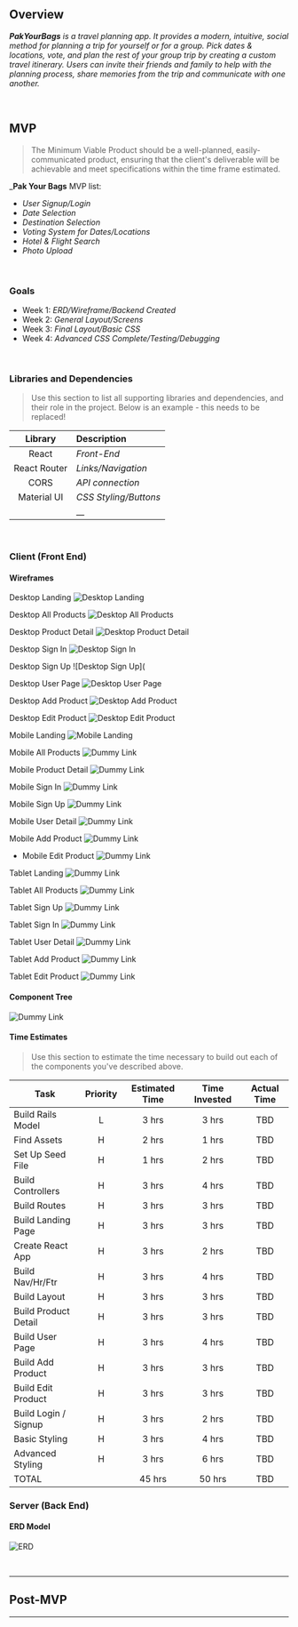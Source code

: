 ## Overview

_**PakYourBags** is a travel planning app.  It provides a modern, intuitive, social method for planning a trip for yourself or for a group.  Pick dates & locations, vote, and plan the rest of your group trip by creating a custom travel itinerary.  Users can invite their friends and family to help with the planning process, share memories from the trip and communicate with one another._


<br>

## MVP

> The Minimum Viable Product should be a well-planned, easily-communicated product, ensuring that the client's deliverable will be achievable and meet specifications within the time frame estimated.

_**Pak Your Bags** MVP list:
- _User Signup/Login_
- _Date Selection_
- _Destination Selection_
- _Voting System for Dates/Locations_
- _Hotel & Flight Search_
- _Photo Upload_

<br>

### Goals

- Week 1: _ERD/Wireframe/Backend Created_
- Week 2: _General Layout/Screens_
- Week 3: _Final Layout/Basic CSS_
- Week 4: _Advanced CSS Complete/Testing/Debugging_

<br>

### Libraries and Dependencies

> Use this section to list all supporting libraries and dependencies, and their role in the project. Below is an example - this needs to be replaced!

|     Library      | Description                                |
| :--------------: | :----------------------------------------- |
|      React       | _Front-End_ |
|   React Router   | _Links/Navigation_ |
|      CORS        | _API connection_ |
|     Material UI  | _CSS Styling/Buttons_ |
|                  |    __ |

<br>

### Client (Front End)

#### Wireframes

Desktop Landing
![Desktop Landing]()


Desktop All Products
![Desktop All Products]()


Desktop Product Detail
![Desktop Product Detail ]()


Desktop Sign In
![Desktop Sign In]()


Desktop Sign Up
![Desktop Sign Up](


Desktop User Page
![Desktop User Page]()


Desktop Add Product
![Desktop Add Product]()


Desktop Edit Product
![Desktop Edit Product]()


Mobile Landing
![Mobile Landing]()


Mobile All Products
![Dummy Link]()


Mobile Product Detail
![Dummy Link]()


Mobile Sign In
![Dummy Link]()


Mobile Sign Up
![Dummy Link]()


Mobile User Detail
![Dummy Link]()


Mobile Add Product
![Dummy Link]()


- Mobile Edit Product
![Dummy Link]()


Tablet Landing
![Dummy Link]()


Tablet All Products
![Dummy Link]()


Tablet Sign Up
![Dummy Link]()


Tablet Sign In
![Dummy Link]()


Tablet User Detail
![Dummy Link]()


Tablet Add Product
![Dummy Link]()


Tablet Edit Product
![Dummy Link]()


#### Component Tree

![Dummy Link]()



#### Time Estimates

> Use this section to estimate the time necessary to build out each of the components you've described above.

| Task                | Priority | Estimated Time | Time Invested | Actual Time |
| ------------------- | :------: | :------------: | :-----------: | :---------: |
| Build Rails Model   |    L     |     3 hrs      |     3 hrs     |     TBD      |
| Find Assets         |    H     |     2 hrs      |     1 hrs     |     TBD     |
| Set Up Seed File    |    H     |     1 hrs      |     2 hrs     |     TBD     |
| Build Controllers   |    H     |     3 hrs      |     4 hrs     |     TBD     |
| Build Routes        |    H     |     3 hrs      |     3 hrs     |     TBD     |
| Build Landing Page  |    H     |     3 hrs      |     3 hrs     |     TBD     |
| Create React App    |    H     |     3 hrs      |     2 hrs     |     TBD     |
| Build Nav/Hr/Ftr    |    H     |     3 hrs      |     4 hrs     |     TBD     |
| Build Layout        |    H     |     3 hrs      |     3 hrs     |     TBD     |
| Build Product Detail|    H     |     3 hrs      |     3 hrs     |     TBD     |
| Build User Page     |    H     |     3 hrs      |     4 hrs     |     TBD     |
| Build Add Product   |    H     |     3 hrs      |     3 hrs     |     TBD     |
| Build Edit Product  |    H     |     3 hrs      |     3 hrs     |     TBD     |
| Build Login / Signup|    H     |     3 hrs      |     2 hrs     |     TBD     |
| Basic Styling       |    H     |     3 hrs      |     4 hrs     |     TBD     |
| Advanced Styling    |    H     |     3 hrs      |     6 hrs     |     TBD     |
| TOTAL               |          |     45 hrs     |     50 hrs    |     TBD     |

### Server (Back End)

#### ERD Model

![ERD]()

<br>

***

## Post-MVP


***



